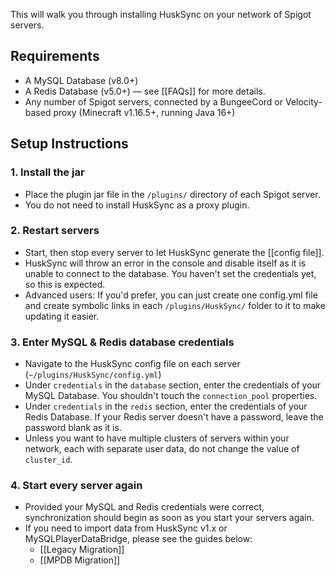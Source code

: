 This will walk you through installing HuskSync on your network of Spigot servers.

## Requirements
* A MySQL Database (v8.0+)
* A Redis Database (v5.0+) &mdash; see [[FAQs]] for more details.
* Any number of Spigot servers, connected by a BungeeCord or Velocity-based proxy (Minecraft v1.16.5+, running Java 16+)

## Setup Instructions
### 1. Install the jar
- Place the plugin jar file in the `/plugins/` directory of each Spigot server.
- You do not need to install HuskSync as a proxy plugin.
### 2. Restart servers
- Start, then stop every server to let HuskSync generate the [[config file]].
- HuskSync will throw an error in the console and disable itself as it is unable to connect to the database. You haven't set the credentials yet, so this is expected.
- Advanced users: If you'd prefer, you can just create one config.yml file and create symbolic links in each `/plugins/HuskSync/` folder to it to make updating it easier.
### 3. Enter MySQL & Redis database credentials
- Navigate to the HuskSync config file on each server (`~/plugins/HuskSync/config.yml`)
- Under `credentials` in the `database` section, enter the credentials of your MySQL Database. You shouldn't touch the `connection_pool` properties.
- Under `credentials` in the `redis` section, enter the credentials of your Redis Database. If your Redis server doesn't have a password, leave the password blank as it is.
- Unless you want to have multiple clusters of servers within your network, each with separate user data, do not change the value of `cluster_id`.
### 4. Start every server again
- Provided your MySQL and Redis credentials were correct, synchronization should begin as soon as you start your servers again.
- If you need to import data from HuskSync v1.x or MySQLPlayerDataBridge, please see the guides below:
  - [[Legacy Migration]]
  - [[MPDB Migration]]
